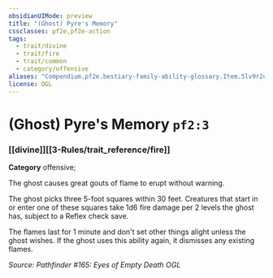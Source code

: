 ```yaml
---
obsidianUIMode: preview
title: "(Ghost) Pyre's Memory"
cssclasses: pf2e,pf2e-action
tags:
  - trait/divine
  - trait/fire
  - trait/common
  - category/offensive
aliases: "Compendium.pf2e.bestiary-family-ability-glossary.Item.5lv9r2ubDCov4dFn"
license: OGL
---
```

# (Ghost) Pyre's Memory `pf2:3`

### [[divine]][[3-Rules/trait_reference/fire]]

**Category** offensive; 




The ghost causes great gouts of flame to erupt without warning.

The ghost picks three 5-foot squares within 30 feet. Creatures that start in or enter one of these squares take 1d6 fire damage per 2 levels the ghost has, subject to a Reflex check save.

The flames last for 1 minute and don't set other things alight unless the ghost wishes. If the ghost uses this ability again, it dismisses any existing flames.

*Source: Pathfinder #165: Eyes of Empty Death*
*OGL*
